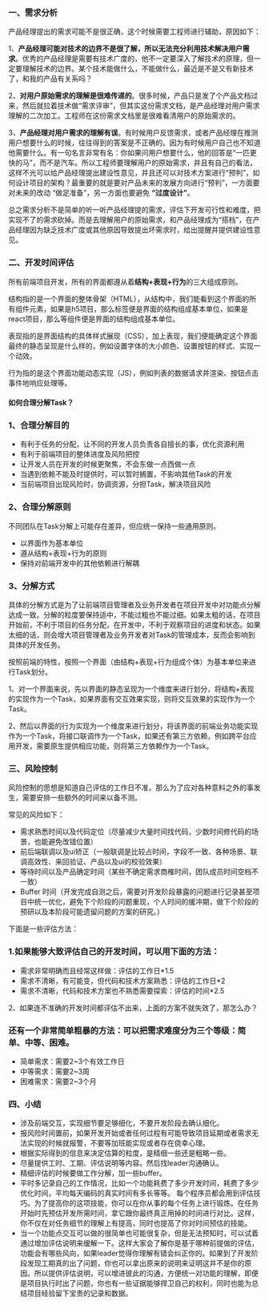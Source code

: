 ### 一、需求分析

产品经理提出的需求可能不是很正确，这个时候需要工程师进行辅助，原因如下：

1、**产品经理可能对技术的边界不是很了解，所以无法充分利用技术解决用户需求**。优秀的产品经理是需要有技术广度的，他不一定要深入了解技术的原理，但一定要理解技术的边界。某个技术能做什么，不能做什么，最近是不是又有新技术了，和我的产品有关系吗？

2、**对用户原始需求的理解是很难传递的**。很多时候，产品只是发了个产品文档过来，然后就拉着技术做“需求评审”，但其实这份需求文档，是产品经理对用户需求理解的二次加工。工程师在这份需求文档里是很难看清用户的原始需求的。

3、**产品经理对用户需求的理解有误**。有时候用户反馈需求，或者产品经理在推测用户想要什么的时候，往往得到的答案是不正确的。因为有时候用户自己也不知道他需要什么。有一句名言非常有名：你如果问用户想要什么，他的回答是“一匹更快的马”，而不是汽车。所以工程师要理解用户的原始需求，并且有自己的看法，这样不光可以给产品经理提出建设性意见，并且还可以对技术方案进行“预判”，如何设计项目的架构？最重要的就是要对产品未来的发展方向进行“预判”，一方面要对未来的改动 “做足准备”，另一方面也要避免 **“过度设计”**。

总之需求分析不是简单的听一听产品经理提的需求，评估下开发可行性和难度，把实现不了的需求砍掉。而是去理解用户的原始需求，和产品经理成为“搭档”，在产品经理因为缺乏技术广度或其他原因导致提出坏需求时，给出提醒并提供建设性意见。

### 二、开发时间评估

所有前端项目开发，所有的界面都遵从着**结构+表现+行为**的三大组成原则。

结构指的是一个界面的整体骨架（HTML），从结构中，我们能看到这个界面的所有组件元素，如果是h5项目，那么标签便是界面的结构组成基本单位，如果是react项目，那么等组件便是界面的结构组成基本单位。

表现指的是界面结构的具体样式展现（CSS），加上表现，我们便能确定这个界面最终的静态呈现是什么样的，例如设置字体的大小颜色、设置按钮的样式、实现一个动效。

行为指的是这个界面功能动态实现（JS），例如列表的数据请求并渲染、按钮点击事件地响应处理等。

#### 如何合理分解Task？

### 1、合理分解目的

- 有利于任务的分配，让不同的开发人员负责各自擅长的事，优化资源利用
- 有利于前端项目的整体进度及风险把控
- 让开发人员在开发的时候更聚焦，不会东做一点西做一点
- 当遇到依赖不能及时提供时，可以暂时搁置，不影响其他Task的开发
- 当前端项目出现风险时，协调资源，分担Task，解决项目风险

### 2、合理分解原则

不同团队在Task分解上可能存在差异，但应统一保持一些通用原则。

- 以界面作为基本单位
- 遵从结构+表现+行为的原则
- 保持对前端开发中的其他依赖进行解耦

### 3、分解方式

具体的分解方式是为了让前端项目管理者及业务开发者在项目开发中对功能点分解达成一致。分解的粒度要保持适中，不能过粗也不能过细。如果太粗的话，在项目开始前，不利于项目的任务分配，在开发中，不利于观察项目的进度和状态。如果太细的话，则会增大项目管理者及业务开发者对Task的管理成本，反而会影响到具体的开发任务。

按照前端的特性，按照一个界面（由结构+表现+行为组成个体）为基本单位来进行Task划分。

1、对一个界面来说，先以界面的静态呈现为一个维度来进行划分，将结构+表现的实现作为一个Task，如果界面有交互效果实现，则将交互效果的实现作为一个Task。

2、然后以界面的行为实现为一个维度来进行划分，将该界面的前端业务功能实现作为一个Task，将接口联调作为一个Task，如果还有第三方依赖，例如跨平台应用开发，需要原生提供相应功能，则将第三方依赖作为一个Task。

### 三、风险控制

风险控制的思想是知道自己评估的工作日不准，那么为了应对各种意料之外的事发生，需要安排一些额外的时间来以备不测。

常见的风险如下：

- 需求熟悉时间以及代码定位（尽量减少大量时间找代码，少数时间修代码的场景，也能避免改错位置）
- 前后端联调以及ui矫正（一般联调是比较占时间，字段不一致、各种场景、联调高效性、来回验证、产品以及ui的校验效果）
- 等待时间以及产品确定时间（某些不确定需求商榷时间，团队成员时间空档不一致）
- Buffer 时间（开发完成自测之后，需要对开发阶段暴露的问题进行记录甚至项目中统一优化，避免下个阶段的问题重现，个人时间的缓冲期，做下个阶段的预研以及本阶段可能遗留问题的方案的研究。）

下面是一些评估方法：

### 1.如果能够大致评估自己的开发时间，可以用下面的方法：

- 需求非常明确而且经常这样做：评估的工作日*1.5
- 需求不清晰，有可能变，但代码和技术方案熟悉：评估的工作日*2
- 需求不清晰，代码和技术方案也不熟悉需要探索：评估的时间*2.5

2、如果连不准确的开发时间都评估不出来，上面的方案不就失效了，那怎么办？

### 还有一个非常简单粗暴的方法：可以把需求难度分为三个等级：简单、中等、困难。

- 简单需求：需要2~3个有效工作日
- 中等需求：需要2~3周
- 困难需求：需要2~3个月

### 四、小结

- 涉及前端交互，实现细节要足够细化，不要开发阶段去确认细化。
- 报风险时间置前，如果开发开始或者任何过程有可能导致项目延期或者需求无法实现的时候就报警，不要等加班能实现或者存在侥幸心理。
- 根据实际得到的信息来决定估算的粒度，是精细一些还是粗略一些。
- 尽量提供工时、工期、评估说明等内容。然后找leader沟通确认。
- 精细评估的时候要做工作分解，加一些buffer。
- 平时多记录自己的工作情况，比如一个功能耗费了多少开发时间，耗费了多少优化时间，平均每天编码的真实时间有多长等等。
每个程序员都会用到评估技巧。为了提高你的这项技能，你可以在你从事的每个任务上进行锻炼。在任务开始时先预估开发所需时间，拿它跟你最终真正用掉的时间进行对比。这样，你不仅在对任务细节的理解上有提高，同时也提高了你对时间预估的技能。
- 当一个功能点交互可以做的很简单也可能很复杂，但是无法预知时，可以试着通过增加评估说明来缓解一下。这样大家会了解你是基于哪种前提做的评估，功能会有哪些风向，如果leader觉得你理解有错会纠正你的。如果到了开发阶段发现工期真的出了问题，你也可以拿出原来的说明来证明这并不是你的原因。所以提供评估说明，可以增进彼此的沟通，方便统一对功能的理解，即便是项目执行时出了问题，你也有一些证据能够捍卫自己的权利，同时也能为总结项目经验留下宝贵的记录和数据。